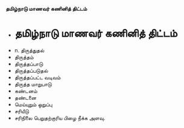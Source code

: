 **தமிழ்நாடு மாணவர் கணினித் திட்டம்**
- # தமிழ்நாடு மாணவர் கணினித் திட்டம்
- n. திருத்துதல்
- திருத்தம்
- திருத்தப்பாடு
- திருத்தப்படுதல்
- திருத்தப்பட்ட வடிவம்
- திருத்த மாறுபாடு
- கண்டனம்
- தண்டனை
- மெய்யுறும் ஒறுப்பு
- சரியீடு
- சரிநிலை பெறுதற்குரிய பிழை நீக்க அளவு.

